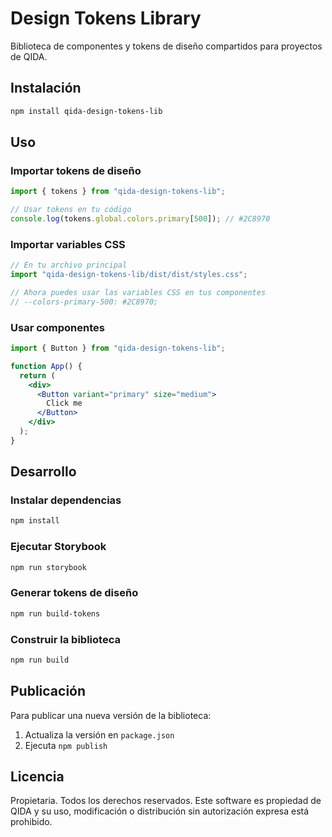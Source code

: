 # Design Tokens Library

Biblioteca de componentes y tokens de diseño compartidos para proyectos de QIDA.

## Instalación

```bash
npm install qida-design-tokens-lib
```

## Uso

### Importar tokens de diseño

```jsx
import { tokens } from "qida-design-tokens-lib";

// Usar tokens en tu código
console.log(tokens.global.colors.primary[500]); // #2C8970
```

### Importar variables CSS

```jsx
// En tu archivo principal
import "qida-design-tokens-lib/dist/dist/styles.css";

// Ahora puedes usar las variables CSS en tus componentes
// --colors-primary-500: #2C8970;
```

### Usar componentes

```jsx
import { Button } from "qida-design-tokens-lib";

function App() {
  return (
    <div>
      <Button variant="primary" size="medium">
        Click me
      </Button>
    </div>
  );
}
```

## Desarrollo

### Instalar dependencias

```bash
npm install
```

### Ejecutar Storybook

```bash
npm run storybook
```

### Generar tokens de diseño

```bash
npm run build-tokens
```

### Construir la biblioteca

```bash
npm run build
```

## Publicación

Para publicar una nueva versión de la biblioteca:

1. Actualiza la versión en `package.json`
2. Ejecuta `npm publish`

## Licencia

Propietaria. Todos los derechos reservados. Este software es propiedad de QIDA y su uso, modificación o distribución sin autorización expresa está prohibido.

